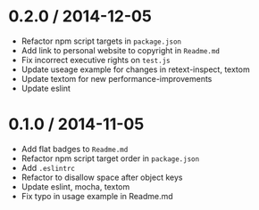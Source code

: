 
0.2.0 / 2014-12-05
==================

 * Refactor npm script targets in `package.json`
 * Add link to personal website to copyright in `Readme.md`
 * Fix incorrect executive rights on `test.js`
 * Update useage example for changes in retext-inspect, textom
 * Update textom for new performance-improvements
 * Update eslint

0.1.0 / 2014-11-05
==================

 * Add flat badges to `Readme.md`
 * Refactor npm script target order in `package.json`
 * Add `.eslintrc`
 * Refactor to disallow space after object keys
 * Update eslint, mocha, textom
 * Fix typo in usage example in Readme.md
